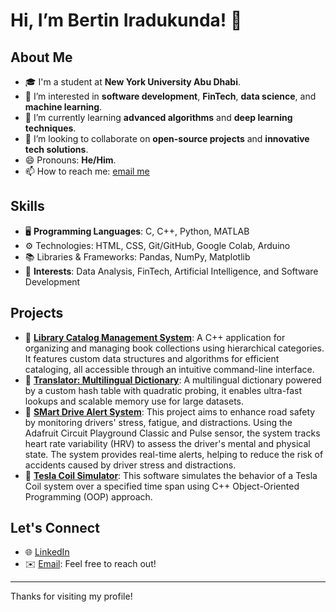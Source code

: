 # Hi, I’m Bertin Iradukunda! 👋

## About Me
- 🎓 I'm a student at **New York University Abu Dhabi**.
- 👀 I’m interested in **software development**, **FinTech**, **data science**, and **machine learning**.
- 🌱 I’m currently learning **advanced algorithms** and **deep learning techniques**.
- 💞️ I’m looking to collaborate on **open-source projects** and **innovative tech solutions**.
- 😄 Pronouns: **He/Him**.
- 📫 How to reach me: [email me](iradukundabertin01@gmail.com)

## Skills
- 🖥️ **Programming Languages**: C, C++, Python, MATLAB
- ⚙️ Technologies: HTML, CSS, Git/GitHub, Google Colab, Arduino
- 📚 Libraries & Frameworks: Pandas, NumPy, Matplotlib
- 🚀 **Interests**: Data Analysis, FinTech, Artificial Intelligence, and Software Development

## Projects
- 🔗 **[Library Catalog Management System](https://github.com/Bertin-Ir/lcms)**: A C++ application for organizing and managing book collections using hierarchical categories. It features custom data structures and algorithms for efficient cataloging, all accessible through an intuitive command-line interface.
- 🔗 **[Translator: Multilingual Dictionary](https://github.com/Bertin-Ir/Translator)**: A multilingual dictionary powered by a custom hash table with quadratic probing, it enables ultra-fast lookups and scalable memory use for large datasets.
- 🔗 **[SMart Drive Alert System](https://github.com/Bertin-Ir/SmartDriveAlertSystem)**: This project aims to enhance road safety by monitoring drivers' stress, fatigue, and distractions. Using the Adafruit Circuit Playground Classic and Pulse sensor,
  the system tracks heart rate variability (HRV) to assess the driver's mental and physical state. The system provides real-time alerts, helping to reduce the risk of accidents caused by driver stress and distractions.
- 🔗 **[Tesla Coil Simulator](https://github.com/Bertin-Ir/Tesla_coil_Simulator)**: This software simulates the behavior of a Tesla Coil system over a specified time span using C++ Object-Oriented Programming (OOP) approach. 
## Let's Connect
- 🌐 [LinkedIn](https://www.linkedin.com/in/bertin-iradukunda-b14606250/)
- ✉️ [Email](iradukundabertin01@gmail.com): Feel free to reach out!

---

Thanks for visiting my profile! 
